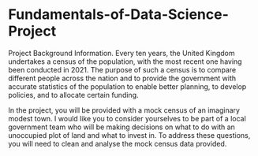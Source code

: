 # Fundamentals-of-Data-Science-Project
Project Background Information. 
Every ten years, the United Kingdom undertakes a census of the population, with the most recent one 
having been conducted in 2021. The purpose of such a census is to compare different people across the 
nation and to provide the government with accurate statistics of the population to enable better 
planning, to develop policies, and to allocate certain funding.  
 
In the project, you will be provided with a mock census of an imaginary modest town. I would like you 
to consider yourselves to be part of a local government team who will be making decisions on what to 
do with an unoccupied plot of land and what to invest in. To address these questions, you will need to 
clean and analyse the mock census data provided.  
